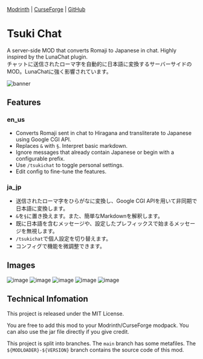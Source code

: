 [Modrinth](https://modrinth.com/mod/tsuki-chat) | [CurseForge](https://www.curseforge.com/minecraft/mc-mods/tsuki-chat) | [GitHub](https://github.com/Meatwo310/tsuki-chat/)

# Tsuki Chat

A server-side MOD that converts Romaji to Japanese in chat. Highly inspired by the LunaChat plugin.  
チャットに送信されたローマ字を自動的に日本語に変換するサーバーサイドのMOD。LunaChatに強く影響されています。

![banner](https://github.com/Meatwo310/tsuki-chat/assets/72017364/bf0137b5-94d6-4a6f-8a58-7549dda8d4b0)

## Features
### en_us

- Converts Romaji sent in chat to Hiragana and transliterate to Japanese using Google CGI API.
- Replaces `&` with `§`. Interpret basic markdown.
- Ignore messages that already contain Japanese or begin with a configurable prefix.
- Use `/tsukichat` to toggle personal settings.
- Edit config to fine-tune the features.

</details>

### ja_jp

- 送信されたローマ字をひらがなに変換し、Google CGI APIを用いて非同期で日本語に変換します。
- `&`を`§`に置き換えます。また、簡単なMarkdownを解釈します。
- 既に日本語を含むメッセージや、設定したプレフィックスで始まるメッセージを無視します。
- `/tsukichat`で個人設定を切り替えます。
- コンフィグで機能を微調整できます。

## Images
![image](https://github.com/Meatwo310/tsuki-chat/assets/72017364/723c4b15-985a-45be-bc78-83fc5a4792d7)
![image](https://github.com/Meatwo310/tsuki-chat/assets/72017364/f9937988-58c9-4eb2-a5cd-910993d631c1)
![image](https://github.com/Meatwo310/tsuki-chat/assets/72017364/1121273f-86e2-416e-a3d2-a93bbde03209)
![image](https://github.com/Meatwo310/tsuki-chat/assets/72017364/e1504aca-d139-4476-aca2-4578cbccdf58)
![image](https://github.com/Meatwo310/tsuki-chat/assets/72017364/79fee958-1c91-44b1-94e3-0165b5440f59)

## Technical Infomation
This project is released under the MIT License.  

You are free to add this mod to your Modrinth/CurseForge modpack.
You can also use the jar file directly if you give credit.

This project is split into branches.
The `main` branch has some metafiles.
The `${MODLOADER}-${VERSION}` branch contains the source code of this mod.
